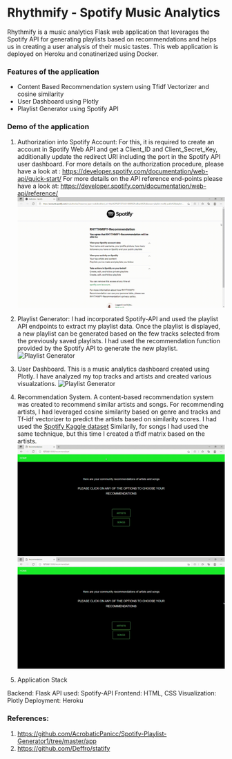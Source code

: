 # Rhythmify - Spotify Music Analytics 
Rhythmify is a music analytics Flask web application that leverages the Spotify API for generating playlists based on recommendations and helps us in creating a user analysis of their music tastes. This web application is deployed on Heroku and conatinerized using Docker. 

### Features of the application
- Content Based Recommendation system using Tfidf Vectorizer and cosine similarity
- User Dashboard using Plotly
- Playlist Generator using Spotify API

### Demo of the application

1. Authorization into Spotify Account:
For this, it is required to create an account in Spotify Web API and get a Client_ID and Client_Secret_Key, additionally update the redirect URI including the port in the Spotify API user dashboard. For more details on the authorization procedure, please have a look at : https://developer.spotify.com/documentation/web-api/quick-start/
For more details on the API reference end-points please have a look at: https://developer.spotify.com/documentation/web-api/reference/
![Authorization](demo/authorize.gif)


2. Playlist Generator:
I had incorporated Spotify-API and used the playlist API endpoints to extract my playlist data. Once the playlist is displayed, a new playlist can be generated based on the few tracks selected from the previously saved playlists. I had used the recommendation function provided by the Spotify API to generate the new playlist.
![Playlist Generator](demo/playlist.gif)


3. User Dashboard.
This is a music analytics dashboard created using Plotly. I have analyzed my top tracks and artists and created various visualzations. 
![Playlist Generator](demo/user_dash.gif)

4. Recommendation System.
A content-based recommendation system was created to recommend similar artists and songs. 
For recommending artists, I had leveraged cosine similarity based on genre and tracks and Tf-idf vectorizer to predict the artists based on similarity scores. I had used the   [Spotify Kaggle dataset](https://www.kaggle.com/yamaerenay/spotify-dataset-19212020-160k-tracks)
Similarily, for songs I had used the same technique, but this time I created a tfidf matrix based on the artists. 
![Artists Recommendation](demo/recommend_artists.gif)
![Songs Recommendation](demo/recommend_songs.gif)

5. Application Stack

Backend: Flask
API used: Spotify-API
Frontend: HTML, CSS
Visualization: Plotly
Deployment: Heroku







### References:
1. https://github.com/AcrobaticPanicc/Spotify-Playlist-Generator1/tree/master/app
2. https://github.com/Deffro/statify

